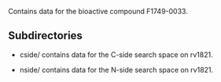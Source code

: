 Contains data for the bioactive compound F1749-0033.

## Subdirectories

- cside/ contains data for the C-side search space on rv1821.

- nside/ contains data for the N-side search space on rv1821.

